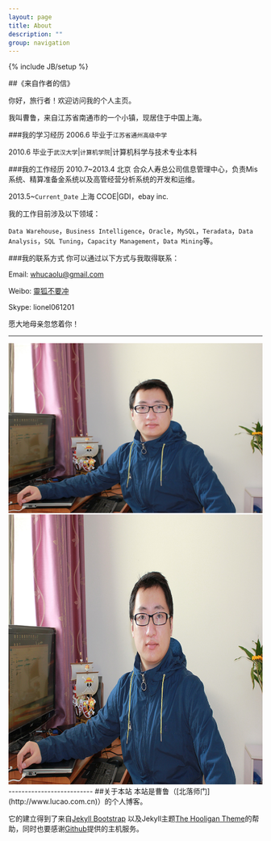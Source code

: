 ```yaml
---
layout: page
title: About
description: ""
group: navigation
---
```

{% include JB/setup %}

##《来自作者的信》

你好，旅行者！欢迎访问我的个人主页。

我叫曹鲁，来自江苏省南通市的一个小镇，现居住于中国上海。

###我的学习经历
2006.6 毕业于`江苏省通州高级中学`

2010.6 毕业于`武汉大学`|`计算机学院`|计算机科学与技术专业本科

###我的工作经历
2010.7~2013.4 北京 合众人寿总公司信息管理中心，负责Mis系统、精算准备金系统以及高管经营分析系统的开发和运维。

2013.5~`Current_Date` 上海 CCOE|GDI，ebay inc. 

我的工作目前涉及以下领域：

`Data Warehouse`，`Business Intelligence`，`Oracle`，`MySQL`，`Teradata`，`Data Analysis`，`SQL Tuning`，`Capacity Management`，`Data Mining`等。

###我的联系方式
你可以通过以下方式与我取得联系：

Email: <whucaolu@gmail.com>

Weibo: [靈狐不要冲](http://weibo.com/whucaolu)

Skype: lionel061201

愿大地母亲忽悠着你！

--------------------------
<div class="me">
  <a href="#?n=me" class="poplight" rel="popup1"><img   src='images/me.jpg' /></a>
</div>

<!--POPUP START-->
<div id="popup1" class="popup_block">
<img src='images/me.jpg' alt="Lionel's photo" style="width: 800px; height: 534px;"/> 
</div>
--------------------------
##关于本站
本站是曹鲁（[北落师门](http://www.lucao.com.cn)）的个人博客。

它的建立得到了来自[Jekyll Bootstrap](http://jekyllbootstrap.com) 以及Jekyll主题[The Hooligan Theme](http://github.com/dhulihan/hooligan)的帮助，同时也要感谢[Github](https://github.com)提供的主机服务。


